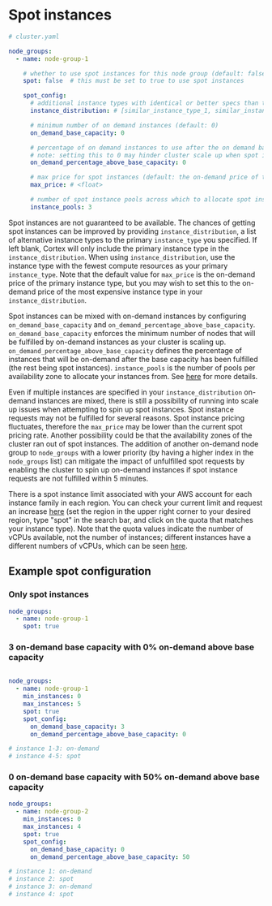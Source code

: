 # Spot instances

```yaml
# cluster.yaml

node_groups:
  - name: node-group-1

    # whether to use spot instances for this node group (default: false)
    spot: false  # this must be set to true to use spot instances

    spot_config:
      # additional instance types with identical or better specs than the primary cluster instance type (defaults to only the primary instance type)
      instance_distribution: # [similar_instance_type_1, similar_instance_type_2]

      # minimum number of on demand instances (default: 0)
      on_demand_base_capacity: 0

      # percentage of on demand instances to use after the on demand base capacity has been met [0, 100] (default: 50)
      # note: setting this to 0 may hinder cluster scale up when spot instances are not available
      on_demand_percentage_above_base_capacity: 0

      # max price for spot instances (default: the on-demand price of the primary instance type)
      max_price: # <float>

      # number of spot instance pools across which to allocate spot instances [1, 20] (default: number of instances in instance distribution)
      instance_pools: 3
```

Spot instances are not guaranteed to be available. The chances of getting spot instances can be improved by providing `instance_distribution`, a list of alternative instance types to the primary `instance_type` you specified. If left blank, Cortex will only include the primary instance type in the `instance_distribution`. When using `instance_distribution`, use the instance type with the fewest compute resources as your primary `instance_type`. Note that the default value for `max_price` is the on-demand price of the primary instance type, but you may wish to set this to the on-demand price of the most expensive instance type in your `instance_distribution`.

Spot instances can be mixed with on-demand instances by configuring `on_demand_base_capacity` and `on_demand_percentage_above_base_capacity`. `on_demand_base_capacity` enforces the minimum number of nodes that will be fulfilled by on-demand instances as your cluster is scaling up. `on_demand_percentage_above_base_capacity` defines the percentage of instances that will be on-demand after the base capacity has been fulfilled (the rest being spot instances). `instance_pools` is the number of pools per availability zone to allocate your instances from. See [here](https://docs.aws.amazon.com/autoscaling/ec2/APIReference/API_InstancesDistribution.html) for more details.

Even if multiple instances are specified in your `instance_distribution` on-demand instances are mixed, there is still a possibility of running into scale up issues when attempting to spin up spot instances. Spot instance requests may not be fulfilled for several reasons. Spot instance pricing fluctuates, therefore the `max_price` may be lower than the current spot pricing rate. Another possibility could be that the availability zones of the cluster ran out of spot instances. The addition of another on-demand node group to `node_groups` with a lower priority (by having a higher index in the `node_groups` list) can mitigate the impact of unfulfilled spot requests by enabling the cluster to spin up on-demand instances if spot instance requests are not fulfilled within 5 minutes.

There is a spot instance limit associated with your AWS account for each instance family in each region. You can check your current limit and request an increase [here](https://console.aws.amazon.com/servicequotas/home?#!/services/ec2/quotas) (set the region in the upper right corner to your desired region, type "spot" in the search bar, and click on the quota that matches your instance type). Note that the quota values indicate the number of vCPUs available, not the number of instances; different instances have a different numbers of vCPUs, which can be seen [here](https://aws.amazon.com/ec2/instance-types/).

## Example spot configuration

### Only spot instances

```yaml
node_groups:
  - name: node-group-1
    spot: true
```

### 3 on-demand base capacity with 0% on-demand above base capacity

```yaml

node_groups:
  - name: node-group-1
    min_instances: 0
    max_instances: 5
    spot: true
    spot_config:
      on_demand_base_capacity: 3
      on_demand_percentage_above_base_capacity: 0

# instance 1-3: on-demand
# instance 4-5: spot
```

### 0 on-demand base capacity with 50% on-demand above base capacity

```yaml
node_groups:
  - name: node-group-2
    min_instances: 0
    max_instances: 4
    spot: true
    spot_config:
      on_demand_base_capacity: 0
      on_demand_percentage_above_base_capacity: 50

# instance 1: on-demand
# instance 2: spot
# instance 3: on-demand
# instance 4: spot
```
